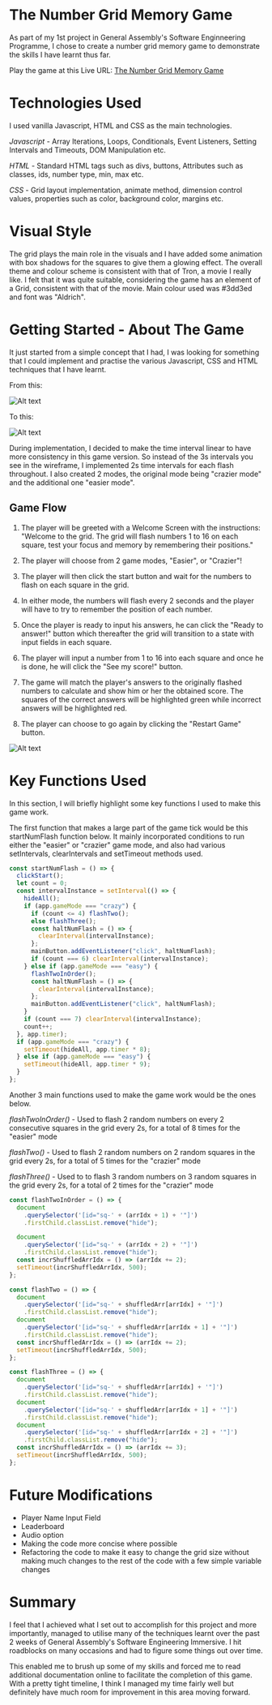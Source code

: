 # The Number Grid Memory Game

As part of my 1st project in General Assembly's Software Enginneering Programme, I chose to create a number grid memory game to demonstrate the skills I have learnt thus far.

Play the game at this Live URL:
[ The Number Grid Memory Game ](https://irvincodes.github.io/number-grid-memory-game/)

# Technologies Used

I used vanilla Javascript, HTML and CSS as the main technologies.

_Javascript_ - Array Iterations, Loops, Conditionals, Event Listeners, Setting Intervals and Timeouts, DOM Manipulation etc.

_HTML_ - Standard HTML tags such as divs, buttons, Attributes such as classes, ids, number type, min, max etc.

_CSS_ - Grid layout implementation, animate method, dimension control values, properties such as color, background color, margins etc.

# Visual Style

The grid plays the main role in the visuals and I have added some animation with box shadows for the squares to give them a glowing effect. The overall theme and colour scheme is consistent with that of Tron, a movie I really like. I felt that it was quite suitable, considering the game has an element of a Grid, consistent with that of the movie. Main colour used was #3dd3ed and font was "Aldrich".

# Getting Started - About The Game

It just started from a simple concept that I had, I was looking for something that I could implement and practise the various Javascript, CSS and HTML techniques that I have learnt.

From this:

![Alt text](md-screenshots/Number%20Grid%20Memory%20Game%20Wireframe.png)

To this:

![Alt text](md-screenshots/Number%20Grid%20Memory%20Game%20Done.png)

During implementation, I decided to make the time interval linear to have more consistency in this game version. So instead of the 3s intervals you see in the wireframe, I implemented 2s time intervals for each flash throughout. I also created 2 modes, the original mode being "crazier mode" and the additional one "easier mode".

## Game Flow

1. The player will be greeted with a Welcome Screen with the instructions: "Welcome to the grid.
   The grid will flash numbers 1 to 16 on each square, test your focus and memory by remembering their positions."

2. The player will choose from 2 game modes, "Easier", or "Crazier"!

3. The player will then click the start button and wait for the numbers to flash on each square in the grid.

4. In either mode, the numbers will flash every 2 seconds and the player will have to try to remember the position of each number.

5. Once the player is ready to input his answers, he can click the "Ready to answer!" button which thereafter the grid will transition to a state with input fields in each square.

6. The player will input a number from 1 to 16 into each square and once he is done, he will click the "See my score!" button.

7. The game will match the player's answers to the originally flashed numbers to calculate and show him or her the obtained score. The squares of the correct answers will be highlighted green while incorrect answers will be highlighted red.

8. The player can choose to go again by clicking the "Restart Game" button.

![Alt text](md-screenshots/Number%20Grid%20Memory%20Game%20End%20of%20Game.png)

# Key Functions Used

In this section, I will briefly highlight some key functions I used to make this game work.

The first function that makes a large part of the game tick would be this startNumFlash function below. It mainly incorporated conditions to run either the "easier" or "crazier" game mode, and also had various setIntervals, clearIntervals and setTimeout methods used.

```js
const startNumFlash = () => {
  clickStart();
  let count = 0;
  const intervalInstance = setInterval(() => {
    hideAll();
    if (app.gameMode === "crazy") {
      if (count <= 4) flashTwo();
      else flashThree();
      const haltNumFlash = () => {
        clearInterval(intervalInstance);
      };
      mainButton.addEventListener("click", haltNumFlash);
      if (count === 6) clearInterval(intervalInstance);
    } else if (app.gameMode === "easy") {
      flashTwoInOrder();
      const haltNumFlash = () => {
        clearInterval(intervalInstance);
      };
      mainButton.addEventListener("click", haltNumFlash);
    }
    if (count === 7) clearInterval(intervalInstance);
    count++;
  }, app.timer);
  if (app.gameMode === "crazy") {
    setTimeout(hideAll, app.timer * 8);
  } else if (app.gameMode === "easy") {
    setTimeout(hideAll, app.timer * 9);
  }
};
```

Another 3 main functions used to make the game work would be the ones below.

_flashTwoInOrder()_ - Used to flash 2 random numbers on every 2 consecutive squares in the grid every 2s, for a total of 8 times for the "easier" mode

_flashTwo()_ - Used to flash 2 random numbers on 2 random squares in the grid every 2s, for a total of 5 times for the "crazier" mode

_flashThree()_ - Used to to flash 3 random numbers on 3 random squares in the grid every 2s, for a total of 2 times for the "crazier" mode

```js
const flashTwoInOrder = () => {
  document
    .querySelector('[id="sq-' + (arrIdx + 1) + '"]')
    .firstChild.classList.remove("hide");

  document
    .querySelector('[id="sq-' + (arrIdx + 2) + '"]')
    .firstChild.classList.remove("hide");
  const incrShuffledArrIdx = () => (arrIdx += 2);
  setTimeout(incrShuffledArrIdx, 500);
};

const flashTwo = () => {
  document
    .querySelector('[id="sq-' + shuffledArr[arrIdx] + '"]')
    .firstChild.classList.remove("hide");
  document
    .querySelector('[id="sq-' + shuffledArr[arrIdx + 1] + '"]')
    .firstChild.classList.remove("hide");
  const incrShuffledArrIdx = () => (arrIdx += 2);
  setTimeout(incrShuffledArrIdx, 500);
};

const flashThree = () => {
  document
    .querySelector('[id="sq-' + shuffledArr[arrIdx] + '"]')
    .firstChild.classList.remove("hide");
  document
    .querySelector('[id="sq-' + shuffledArr[arrIdx + 1] + '"]')
    .firstChild.classList.remove("hide");
  document
    .querySelector('[id="sq-' + shuffledArr[arrIdx + 2] + '"]')
    .firstChild.classList.remove("hide");
  const incrShuffledArrIdx = () => (arrIdx += 3);
  setTimeout(incrShuffledArrIdx, 500);
};
```

# Future Modifications

- Player Name Input Field
- Leaderboard
- Audio option
- Making the code more concise where possible
- Refactoring the code to make it easy to change the grid size without making much changes to the rest of the code with a few simple variable changes

# Summary

I feel that I achieved what I set out to accomplish for this project and more importantly, managed to utilise many of the techniques learnt over the past 2 weeks of General Assembly's Software Engineering Immersive. I hit roadblocks on many occasions and had to figure some things out over time.

This enabled me to brush up some of my skills and forced me to read additional documentation online to facilitate the completion of this game. With a pretty tight timeline, I think I managed my time fairly well but definitely have much room for improvement in this area moving forward.
